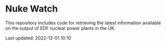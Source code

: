 # Nuke Watch

This repository includes code for retrieving the latest information available on the output of EDF nuclear power plants in the UK.

Last updated: 2022-12-01 10:10